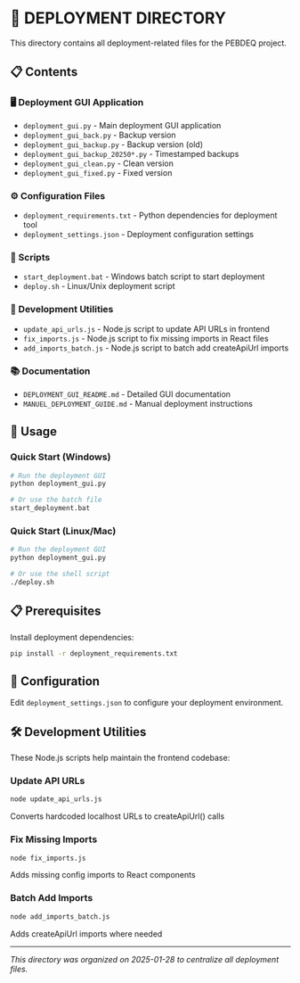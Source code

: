# 🚀 DEPLOYMENT DIRECTORY

This directory contains all deployment-related files for the PEBDEQ project.

## 📋 Contents

### 🖥️ Deployment GUI Application
- `deployment_gui.py` - Main deployment GUI application
- `deployment_gui_back.py` - Backup version  
- `deployment_gui_backup.py` - Backup version (old)
- `deployment_gui_backup_20250*.py` - Timestamped backups
- `deployment_gui_clean.py` - Clean version
- `deployment_gui_fixed.py` - Fixed version

### ⚙️ Configuration Files
- `deployment_requirements.txt` - Python dependencies for deployment tool
- `deployment_settings.json` - Deployment configuration settings

### 📜 Scripts
- `start_deployment.bat` - Windows batch script to start deployment
- `deploy.sh` - Linux/Unix deployment script

### 🔧 Development Utilities
- `update_api_urls.js` - Node.js script to update API URLs in frontend
- `fix_imports.js` - Node.js script to fix missing imports in React files
- `add_imports_batch.js` - Node.js script to batch add createApiUrl imports

### 📚 Documentation
- `DEPLOYMENT_GUI_README.md` - Detailed GUI documentation
- `MANUEL_DEPLOYMENT_GUIDE.md` - Manual deployment instructions

## 🎯 Usage

### Quick Start (Windows)
```bash
# Run the deployment GUI
python deployment_gui.py

# Or use the batch file
start_deployment.bat
```

### Quick Start (Linux/Mac)
```bash
# Run the deployment GUI
python deployment_gui.py

# Or use the shell script  
./deploy.sh
```

## 📋 Prerequisites

Install deployment dependencies:
```bash
pip install -r deployment_requirements.txt
```

## 🔧 Configuration

Edit `deployment_settings.json` to configure your deployment environment.

## 🛠️ Development Utilities

These Node.js scripts help maintain the frontend codebase:

### Update API URLs
```bash
node update_api_urls.js
```
Converts hardcoded localhost URLs to createApiUrl() calls

### Fix Missing Imports  
```bash
node fix_imports.js
```
Adds missing config imports to React components

### Batch Add Imports
```bash
node add_imports_batch.js
```
Adds createApiUrl imports where needed

---
*This directory was organized on 2025-01-28 to centralize all deployment files.* 
